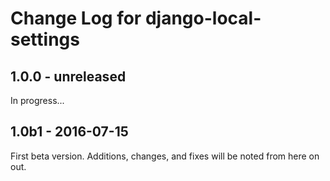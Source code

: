 # Change Log for django-local-settings

## 1.0.0 - unreleased

In progress...

## 1.0b1 - 2016-07-15

First beta version. Additions, changes, and fixes will be noted from here on out.
